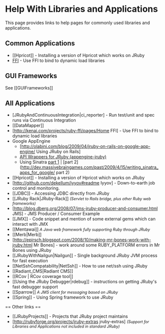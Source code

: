 Help With Libraries and Applications
====================================

This page provides links to help pages for commonly used libraries and applications.

Common Applications
-------------------
* [[Hpricot]] - Installing a version of Hpricot which works on JRuby
* [FFI](http://kenai.com/projects/ruby-ffi/pages/Home) - Use FFI to bind to dynamic load libraries

GUI Frameworks
--------------
See [[GUIFrameworks]]

All Applications
----------------
* [JRubyAndContinuousIntegration|ci_reporter] - Run test/unit and spec runs via Continuous Integration
* [[DataMapper]]
* [http://kenai.com/projects/ruby-ffi/pages/Home FFI] - Use FFI to bind to dynamic load libraries
* Google AppEngine
  * [http://olabini.com/blog/2009/04/jruby-on-rails-on-google-app-engine/ Using JRuby on Rails]
  * [API Wrappers for JRuby (appengine-jruby)](http://code.google.com/p/appengine-jruby)
  * Using Sinatra [part 1](http://blog.bigcurl.de/2009/04/running-sinatra-apps-on-google.html) | [part 2](http://dev.massivebraingames.com/past/2009/4/15/writing_sinatra_apps_for_google/ part 2)
* [[Hpricot]] - Installing a version of Hpricot which works on JRuby
* [http://github.com/dekellum/iyyov#readme Iyyov] - Down-to-earth job control and monitoring. 
* [[JDBC]] - Accessing JDBC directly from JRuby
* [[JRuby Rack|JRuby-Rack]] <span style="font-size:90%; font-style:italic">(Servlet to Rails bridge, plus other Ruby web frameworks)</span>
* [http://blog.dberg.org/2008/07/jms-jruby-producer-and-consumer.html JMS] - JMS Producer / Consumer Example
* [[JMX]] - Code snippet and mention of some external gems which can interact with JMX
* [[Mentawai]] <span style="font-size:90%; font-style:italic">A Java web framework fully supporting Ruby through JRuby</span>
* [[Merb|Merb]]
* [http://epirsch.blogspot.com/2008/10/making-mr-bones-work-with-jruby.html Mr Bones] - work around some RUBY_PLATFORM errors in Mr Bones using JRuby
* [[JRubyWithNailgun|Nailgun]] - Single background JRuby JVM process for fast execution
* [[NetSshCompatability|NetSsh]] - How to use net/ssh using JRuby
* [[Radiant_CMS|Radiant CMS]]
* [[RCov | RCov coverage tool]]
* [[Using the JRuby Debugger|rdebug]] - instructions on getting JRuby's fast debugger support
* [[Sparrow]] <span style="font-size:90%; font-style:italic">A JMS client for messaging based on JRuby</span>
* [[Spring]] - Using Spring framework to use JRuby

== Other links ==
* [[JRubyProjects]] - Projects that JRuby project maintains
* [http://rubyforge.org/projects/jruby-extras jruby-extras] <span style="font-size:90%; font-style:italic">(Support for Libraries and Applications not included in standard JRuby)</span>